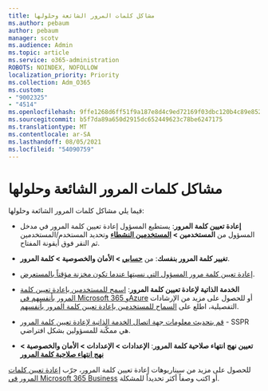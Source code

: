 ```yaml
---
title: مشاكل كلمات المرور الشائعة وحلولها
ms.author: pebaum
author: pebaum
manager: scotv
ms.audience: Admin
ms.topic: article
ms.service: o365-administration
ROBOTS: NOINDEX, NOFOLLOW
localization_priority: Priority
ms.collection: Adm_O365
ms.custom:
- "9002325"
- "4514"
ms.openlocfilehash: 9ffe1268d6ff51f9a187e8d4c9ed72169f03dbc120b4c89e852af2ff64195a04
ms.sourcegitcommit: b5f7da89a650d2915dc652449623c78be6247175
ms.translationtype: MT
ms.contentlocale: ar-SA
ms.lasthandoff: 08/05/2021
ms.locfileid: "54090759"
---
```

# <a name="common-password-issues-and-resolutions"></a>مشاكل كلمات المرور الشائعة وحلولها

قيما يلي مشاكل كلمات المرور الشائعة وحلولها:

- **إعادة تعيين كلمة المرور**: يستطيع المسؤول إعادة تعيين كلمة المرور في مدخل المسؤول من **المستخدمين > [المستخدمين النشطاء](https://portal.office.com/adminportal/home#/users)** وتحديد المستخدم/المستخدمين ثم النقر فوق أيقونة المفتاح.

- **تغيير كلمة المرور بنفسك**:  من  **[حسابي](https://portal.office.com/account/#home) >  الأمان والخصوصية > كلمة المرور**.

- [إعادة تعيين كلمة مرور المسؤول التي نسيتها عندما تكون مخزنة مؤقتاً بالمستعرض](https://docs.microsoft.com/microsoft-365/admin/add-users/reset-passwords?view=o365-worldwide#reset-my-admin-password).

- **الخدمة الذاتية لإعادة تعيين كلمة المرور**: [اسمح للمستخدمين بإعادة تعيين كلمة المرور بأنفسهم في Microsoft 365 وAzure](https://portal.office.com/adminportal/home#/SettingsMultiPivot/:/Settings/L1/SelfServiceReset) أو للحصول على مزيد من الإرشادات التفصيلية، اطلع على [السماح للمستخدمين بإعادة تعيين كلمة المرور بأنفسهم](https://docs.microsoft.com/microsoft-365/admin/add-users/let-users-reset-passwords).

- [قم بتحديث معلومات جهة اتصال الخدمة الذاتية لإعادة تعيين كلمة المرور](https://go.microsoft.com/fwlink/?linkid=849451) - SSPR هي ممكّنة للمسؤولين بشكل افتراضي. 

- **تعيين نهج انتهاء صلاحية كلمة المرور**: **الإعدادات > الإعدادات > الأمان والخصوصية > [نهج انتهاء صلاحية كلمة المرور](https://admin.microsoft.com/AdminPortal/Home#/SettingsMultiPivot/:/Settings/L1/PasswordPolicy)**

للحصول على مزيد من سيناريوهات إعادة تعيين كلمة المرور، جرّب [إعادة تعيين كلمات المرور في Microsoft 365 Business](https://docs.microsoft.com/microsoft-365/admin/add-users/reset-passwords) أو اكتب وصفاً أكثر تحديداً للمشكلة.
